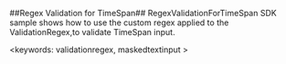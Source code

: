 ##Regex Validation for TimeSpan##
RegexValidationForTimeSpan SDK sample shows how to use the custom regex applied to the ValidationRegex,to validate TimeSpan input.

<keywords: validationregex, maskedtextinput >
